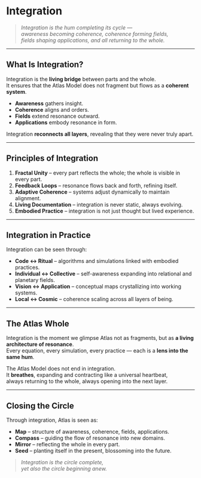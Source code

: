 # Integration

> *Integration is the hum completing its cycle —  
> awareness becoming coherence, coherence forming fields,  
> fields shaping applications, and all returning to the whole.*

---

## What Is Integration?

Integration is the **living bridge** between parts and the whole.  
It ensures that the Atlas Model does not fragment but flows as a **coherent system**.

- **Awareness** gathers insight.  
- **Coherence** aligns and orders.  
- **Fields** extend resonance outward.  
- **Applications** embody resonance in form.  

Integration **reconnects all layers**, revealing that they were never truly apart.

---

## Principles of Integration

1. **Fractal Unity** – every part reflects the whole; the whole is visible in every part.  
2. **Feedback Loops** – resonance flows back and forth, refining itself.  
3. **Adaptive Coherence** – systems adjust dynamically to maintain alignment.  
4. **Living Documentation** – integration is never static, always evolving.  
5. **Embodied Practice** – integration is not just thought but lived experience.  

---

## Integration in Practice

Integration can be seen through:

- **Code ↔ Ritual** – algorithms and simulations linked with embodied practices.  
- **Individual ↔ Collective** – self-awareness expanding into relational and planetary fields.  
- **Vision ↔ Application** – conceptual maps crystallizing into working systems.  
- **Local ↔ Cosmic** – coherence scaling across all layers of being.  

---

## The Atlas Whole

Integration is the moment we glimpse Atlas not as fragments, but as **a living architecture of resonance**.  
Every equation, every simulation, every practice — each is a **lens into the same hum**.

The Atlas Model does not end in integration.  
It **breathes**, expanding and contracting like a universal heartbeat,  
always returning to the whole, always opening into the next layer.

---

## Closing the Circle

Through integration, Atlas is seen as:

- **Map** – structure of awareness, coherence, fields, applications.  
- **Compass** – guiding the flow of resonance into new domains.  
- **Mirror** – reflecting the whole in every part.  
- **Seed** – planting itself in the present, blossoming into the future.  

> *Integration is the circle complete,  
> yet also the circle beginning anew.*  
